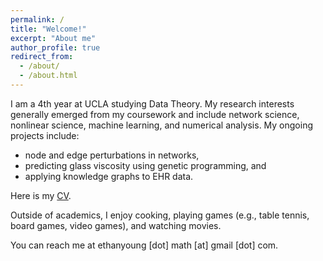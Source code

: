 ```yaml
---
permalink: /
title: "Welcome!"
excerpt: "About me"
author_profile: true
redirect_from: 
  - /about/
  - /about.html
---
```


I am a 4th year at UCLA studying Data Theory. My research interests generally emerged from my coursework and include network science, nonlinear science, machine learning, and numerical analysis. My ongoing projects include:

- node and edge perturbations in networks,
- predicting glass viscosity using genetic programming, and
- applying knowledge graphs to EHR data.

Here is my <a href="https://github.com/ethanjyoung/ethanjyoung.github.io/raw/master/files/cv_jan_2023.pdf" download>CV</a>.

Outside of academics, I enjoy cooking, playing games (e.g., table tennis, board games, video games), and watching movies.

You can reach me at ethanyoung \[dot\] math \[at\] gmail \[dot\] com.
